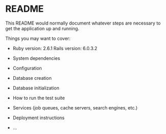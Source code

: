 # README

This README would normally document whatever steps are necessary to get the
application up and running.

Things you may want to cover:

* Ruby version: 2.6.1
    Rails version: 6.0.3.2

* System dependencies

* Configuration

* Database creation 

* Database initialization

* How to run the test suite

* Services (job queues, cache servers, search engines, etc.)

* Deployment instructions

* ...
